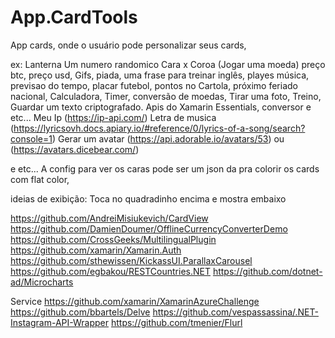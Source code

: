 # App.CardTools

App cards, onde o usuário pode personalizar seus cards, 

ex: 
Lanterna
Um numero randomico
Cara x Coroa (Jogar uma moeda)
preço btc, 
preço usd, 
Gifs,
piada, 
uma frase para treinar inglês, 
playes música, 
previsao do tempo, 
placar futebol, 
pontos no Cartola, 
próximo feriado nacional, 
Calculadora, 
Timer, 
conversão de moedas,
Tirar uma foto,
Treino,
Guardar um texto criptografado.
Apis do Xamarin Essentials, conversor e etc...
Meu Ip (https://ip-api.com/)
Letra de musica (https://lyricsovh.docs.apiary.io/#reference/0/lyrics-of-a-song/search?console=1)
Gerar um avatar (https://api.adorable.io/avatars/53) ou (https://avatars.dicebear.com/)

e etc... A config para ver os caras pode ser um json da pra colorir os cards com flat color,

ideias de exibição:
Toca no quadradinho encima e mostra embaixo


https://github.com/AndreiMisiukevich/CardView
https://github.com/DamienDoumer/OfflineCurrencyConverterDemo
https://github.com/CrossGeeks/MultilingualPlugin
https://github.com/xamarin/Xamarin.Auth
https://github.com/sthewissen/KickassUI.ParallaxCarousel
https://github.com/egbakou/RESTCountries.NET
https://github.com/dotnet-ad/Microcharts

Service
https://github.com/xamarin/XamarinAzureChallenge
https://github.com/bbartels/Delve
https://github.com/vespassassina/.NET-Instagram-API-Wrapper
https://github.com/tmenier/Flurl
